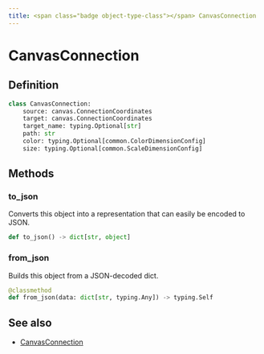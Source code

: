 ```yaml
---
title: <span class="badge object-type-class"></span> CanvasConnection
---
```

# <span class="badge object-type-class"></span> CanvasConnection

## Definition

```python
class CanvasConnection:
    source: canvas.ConnectionCoordinates
    target: canvas.ConnectionCoordinates
    target_name: typing.Optional[str]
    path: str
    color: typing.Optional[common.ColorDimensionConfig]
    size: typing.Optional[common.ScaleDimensionConfig]
```
## Methods

### <span class="badge object-method"></span> to_json

Converts this object into a representation that can easily be encoded to JSON.

```python
def to_json() -> dict[str, object]
```

### <span class="badge object-method"></span> from_json

Builds this object from a JSON-decoded dict.

```python
@classmethod
def from_json(data: dict[str, typing.Any]) -> typing.Self
```

## See also

 * <span class="badge builder"></span> [CanvasConnection](./builder-CanvasConnection.md)
